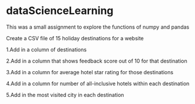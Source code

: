 # dataScienceLearning

This was a small assignment to explore the functions of numpy and pandas 

Create a CSV file of 15 holiday destinations for a website

1.Add in a column of destinations

2.Add in a column that shows feedback score out of 10 for that destination

3.Add in a column for average hotel star rating for those destinations

4.Add in a column for number of all-inclusive hotels within each destination

5.Add in the most visited city in each destination
